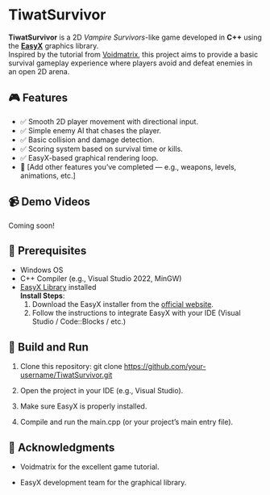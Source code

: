 # TiwatSurvivor

**TiwatSurvivor** is a 2D *Vampire Survivors*-like game developed in **C++** using the [**EasyX**](https://easyx.cn/) graphics library.  
Inspired by the tutorial from [Voidmatrix](https://www.bilibili.com/video/BV1eM4m1S74K), this project aims to provide a basic survival gameplay experience where players avoid and defeat enemies in an open 2D arena.

## 🎮 Features

- ✅ Smooth 2D player movement with directional input.
- ✅ Simple enemy AI that chases the player.
- ✅ Basic collision and damage detection.
- ✅ Scoring system based on survival time or kills.
- ✅ EasyX-based graphical rendering loop.
- 🚧 [Add other features you’ve completed — e.g., weapons, levels, animations, etc.]

## 📹 Demo Videos

Coming soon!

## 🧰 Prerequisites

- Windows OS
- C++ Compiler (e.g., Visual Studio 2022, MinGW)
- [EasyX Library](https://easyx.cn/) installed  
  **Install Steps**:
  1. Download the EasyX installer from the [official website](https://easyx.cn/).
  2. Follow the instructions to integrate EasyX with your IDE (Visual Studio / Code::Blocks / etc.)

## 🚀 Build and Run

1. Clone this repository:
   git clone https://github.com/your-username/TiwatSurvivor.git
   
2. Open the project in your IDE (e.g., Visual Studio).

3. Make sure EasyX is properly installed.

4. Compile and run the main.cpp (or your project’s main entry file).

## 🙏 Acknowledgments

- Voidmatrix for the excellent game tutorial.

- EasyX development team for the graphical library.